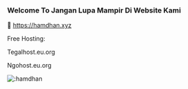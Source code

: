 ### Welcome To Jangan Lupa Mampir Di Website Kami
👋
https://hamdhan.xyz

Free Hosting:

Tegalhost.eu.org

Ngohost.eu.org


<!--
**hamdhan97/hamdhan97** is a ✨ _special_ ✨ repository because its `README.md` (this file) appears on your GitHub profile.

Here are some ideas to get you started:

- 🔭 I’m currently working on ...
- 🌱 I’m currently learning ...
- 👯 I’m looking to collaborate on ...
- 🤔 I’m looking for help with ...
- 💬 Ask me about ...
- 📫 How to reach me: ...
- 😄 Pronouns: ...
- ⚡ Fun fact: ...
-->
<img src="https://count.getloli.com/get/@:hamdhan" alt=":hamdhan" />
